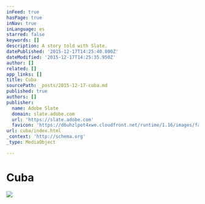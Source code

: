 ```yaml
---
inFeed: true
hasPage: true
inNav: true
inLanguage: es
starred: false
keywords: []
description: A story told with Slate.
datePublished: '2015-12-17T14:25:40.800Z'
dateModified: '2015-12-17T14:25:35.950Z'
author: []
related: []
app_links: []
title: Cuba
sourcePath: _posts/2015-12-17-cuba.md
published: true
authors: []
publisher:
  name: Adobe Slate
  domain: slate.adobe.com
  url: 'https://slate.adobe.com'
  favicon: 'https://d6uhzlpot4xwe.cloudfront.net/runtime/1.16/images/favicon.ico'
url: cuba/index.html
_context: 'http://schema.org'
_type: MediaObject

---
```

# Cuba
![](https://s3-us-west-2.amazonaws.com/the-grid-img/p/975f8904994f7ed943c22ddbb8d09d590ddcd5ce.jpg)